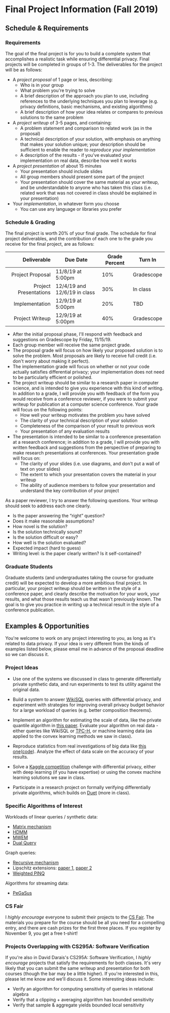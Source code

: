 # Final Project Information (Fall 2019)

## Schedule & Requirements

### Requirements

The goal of the final project is for you to build a complete system that accomplishes a realistic task while ensuring differential privacy. Final projects will be completed in groups of 1-3. The deliverables for the project will be as follows:

- A *project proposal* of 1 page or less, describing:
  - Who is in your group
  - What problem you're trying to solve
  - A brief description of the approach you plan to use, including references to the underlying techniques you plan to leverage (e.g. privacy definitions, basic mechanisms, and existing algorithms)
  - A brief description of how your idea relates or compares to previous solutions to the same problem
- A *project writeup* of 3-5 pages, and containing:
  - A problem statement and comparison to related work (as in the proposal)
  - A technical description of your solution, with emphasis on anything that makes your solution unique; your description should be sufficient to enable the reader to *reproduce your implementation*
  - A description of the results - if you've evaluated your implementation on real data, describe how well it works
- A *project presentation* of about 15 minutes
  - Your presentation should include slides
  - All group members should present some part of the project
  - Your presentation should cover the same material as your writeup, and be understandable to anyone who has taken this class (i.e. related work that was not covered in class should be explained in your presentation)
- Your *implementation*, in whatever form you choose
  - You can use any language or libraries you prefer

### Schedule & Grading

The final project is worth 20% of your final grade. The schedule for final project deliverables, and the contribution of each one to the grade you receive for the final project, are as follows:

| Deliverable           | Due Date                      | Grade Percent | Turn In    |
| ---------------------:| ----------------------------- | ------------- | ---------- |
| Project Proposal      | 11/8/19 at 5:00pm             | 10%           | Gradescope |
| Project Presentations | 12/4/19 and 12/6/19 in class  | 30%           | In class   |
| Implementation        | 12/9/19 at 5:00pm             | 20%           | TBD        |
| Project Writeup       | 12/9/19 at 5:00pm             | 40%           | Gradescope |

- After the initial proposal phase, I'll respond with feedback and suggestions on Gradescope by Friday, 11/15/19.
- Each group member will receive the same project grade.
- The proposal grade will focus on how likely your proposed solution is to solve the problem. Most proposals are likely to receive full credit (i.e. don't worry about making it perfect).
- The implementation grade will focus on whether or not your code actually satisfies differential privacy; your implementation does not need to be particularly efficient or polished.
- The project writeup should be similar to a research paper in computer science, and is intended to give you experience with this kind of writing. In addition to a grade, I will provide you with feedback of the form you would receive from a conference reviewer, if you were to submit your writeup for publication at a computer science conference. Your grade will focus on the following points:
  - How well your writeup motivates the problem you have solved
  - The clarity of your technical description of your solution
  - Completeness of the comparison of your result to previous work
  - Your presentation of any evaluation results
- The presentation is intended to be similar to a conference presentation at a research conference; in addition to a grade, I will provide you with written feedback and suggestions from the perspective of preparing to make research presentations at conferences. Your presentation grade will focus on:
  - The clarity of your slides (i.e. use diagrams, and don't put a wall of text on your slides)
  - The extent to which your presentation covers the material in your writeup
  - The ability of audience members to follow your presentation and understand the key contribution of your project

As a paper reviewer, I try to answer the following questions. Your writeup should seek to address each one clearly.
- Is the paper answering the “right” question?
- Does it make reasonable assumptions?
- How novel is the solution?
- Is the solution technically sound?
- Is the solution difficult or easy?
- How well is the solution evaluated?
- Expected impact (hard to guess)
- Writing level: is the paper clearly written? Is it self-contained?

### Graduate Students

Graduate students (and undergraduates taking the course for graduate credit) will be expected to develop a more ambitious final project. In particular, your project writeup should be written in the style of a conference paper, and clearly describe the motivation for your work, your results, and what those results teach us that wasn't previously known. The goal is to give you practice in writing up a technical result in the style of a conference publication.

## Examples & Opportunities

You're welcome to work on any project interesting to you, as long as it's related to data privacy. If your idea is very different from the kinds of examples listed below, please email me in advance of the proposal deadline so we can discuss it.

### Project Ideas

- Use one of the systems we discussed in class to generate differentially private synthetic data, and run experiments to test its utility against the original data.

- Build a system to answer [WikiSQL](https://github.com/salesforce/WikiSQL) queries with differential privacy, and experiment with strategies for improving overall privacy budget behavior for a large workload of queries (e.g. better composition theorems).

- Implement an algorithm for estimating the scale of data, like the private quantile algorithm in [this paper](http://www.cse.psu.edu/~ads22/pubs/2011/stoc194-smith.pdf). Evaluate your algorithm on real data - either queries like WikiSQL or [TPC-H](http://www.tpc.org/tpch/), or machine learning data (as applied to the convex learning methods we saw in class).

- Reproduce statistics from real investigations of big data like [this one](https://dailydatablog.wordpress.com/2018/01/27/where-ya-headed-analyzing-over-400-million-taxi-trips-using-hadoop-and-pyspark/)([code](https://github.com/am2786/NYC-taxi-data-analysis)). Analyze the effect of data scale on the accuracy of your results.

- Solve a [Kaggle competition](https://www.kaggle.com/competitions) challenge with differential privacy, either with deep learning (if you have expertise) or using the convex machine learning solutions we saw in class.

- Participate in a research project on formally verifying differentially private algorithms, which builds on [Duet](https://plaid.w3.uvm.edu/duet/) (more in class).

### Specific Algorithms of Interest

Workloads of linear queries / synthetic data:
- [Matrix mechanism](https://people.cs.umass.edu/~mcgregor/papers/15-vldbj.pdf)
- [HDMM](https://arxiv.org/abs/1808.03537)
- [MWEM](https://arxiv.org/pdf/1012.4763.pdf)
- [Dual Query](https://arxiv.org/abs/1402.1526)

Graph queries:
- [Recursive mechanism](https://arxiv.org/abs/1304.4795)
- Lipschitz extensions: [paper 1](http://www.cse.psu.edu/~sxr48/pubs/nodeprivacy-TCC.pdf), [paper 2](https://cs-people.bu.edu/sofya/pubs/Lipschitz-deg-ext-FOCS16.pdf)
- [Weighted PINQ](https://arxiv.org/abs/1203.3453)

Algorithms for streaming data:
- [PeGaSus](https://people.cs.umass.edu/~miklau/assets/pubs/dp/Chen17PeGaSus.pdf)


### CS Fair

I *highly encourage* everyone to submit their projects to the [CS Fair](https://csfair.w3.uvm.edu/). The materials you prepare for the course should be all you need for a compelling entry, and there are cash prizes for the first three places. If you register by November 9, you get a free t-shirt!

### Projects Overlapping with CS295A: Software Verification

If you're also in David Darais's CS295A: Software Verification, I *highly encourage* projects that satisfy the requirements for both classes. It's very likely that you can submit the same writeup and presentation for both courses (though the bar may be a little higher). If you're interested in this, please let me know and we'll discuss it. Some interesting ideas include:

- Verify an algorithm for computing sensitivity of queries in relational algebra
- Verify that a clipping + averaging algorithm has bounded sensitivity
- Verify that sample & aggregate yields bounded local sensitivity
